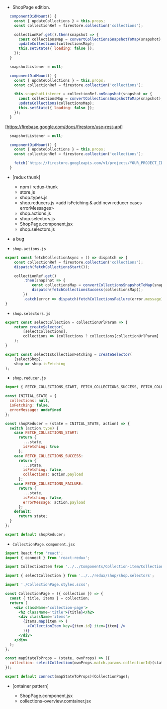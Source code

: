- ShopPage edition.

```jsx
  componentDidMount() {
    const { updateCollections } = this.props;
    const collectionRef = firestore.collection('collections');

    collectionRef.get().then(snapshot => {
      const collectionsMap = convertCollectionsSnapshotToMap(snapshot);
      updateCollections(collectionsMap);
      this.setState({ loading: false });
    });
  }
```

```jsx
  snapshotListener = null;

  componentDidMount() {
    const { updateCollections } = this.props;
    const collectionRef = firestore.collection('collections');

    this.snapshotListener = collectionRef.onSnapshot(snapshot => {
      const collectionsMap = convertCollectionsSnapshotToMap(snapshot);
      updateCollections(collectionsMap);
      this.setState({ loading: false });
    });
  }
```

[https://firebase.google.com/docs/firestore/use-rest-api]

```jsx
  snapshotListener = null;

  componentDidMount() {
    const { updateCollections } = this.props;
    const collectionRef = firestore.collection('collections');

    fetch(`https://firestore.googleapis.com/v1/projects/YOUR_PROJECT_ID/databases/(default)/documents/collections`).then(res => res.json).then(collections => console.log(collections))
  }
```

- [redux thunk]

    - npm i redux-thunk
    - store.js <add redux-thunk>
    - shop.types.js <add types and delete type>
    - shop.reducers.js <add isFetching & add new reducer cases errorMessages>
    - shop.actions.js
    - shop.selectors.js
    - ShopPage.component.jsx
    - shop.selectors.js <add new selector>

- a bug

- `shop.actions.js`
```js
export const fetchCollectionAsync = () => dispatch => {
    const collectionRef = firestore.collection('collections');
    dispatch(fetchCollectionsStart());

    collectionRef.get()
        .then(snapshot => {
            const collectionsMap = convertCollectionsSnapshotToMap(snapshot);
            dispatch(fetchCollectionsSuccess(collectionsMap));
        })
        .catch(error => dispatch(fetchCollectionsFailure(error.message)));
}
```

- `shop.selectors.js`
```js
export const selectCollection = collectionUrlParam => {
    return createSelector(
        [selectCollections],
        collections => (collections ? collections[collectionUrlParam] : null)
    );
}

export const selectIsCollectionFetching = createSelector(
    [selectShop],
    shop => shop.isFetching
);
```

- `shop.reducer.js`
```js
import { FETCH_COLLECTIONS_START, FETCH_COLLECTIONS_SUCCESS, FETCH_COLLECTIONS_FAILURE } from './shop.types';

const INITIAL_STATE = {
  collections: null,
  isFetching: false,
  errorMessage: undefined
};

const shopReducer = (state = INITIAL_STATE, action) => {
  switch (action.type) {
    case FETCH_COLLECTIONS_START:
      return {
        ...state,
        isFetching: true
      };
    case FETCH_COLLECTIONS_SUCCESS:
      return {
        ...state,
        isFetching: false,
        collections: action.payload
      };
    case FETCH_COLLECTIONS_FAILURE:
      return {
        ...state,
        isFetching: false,
        errorMessage: action.payload
      };
    default:
      return state;
  }
};

export default shopReducer;
```

- `CollectionPage.component.jsx`

```jsx
import React from 'react';
import { connect } from 'react-redux';

import CollectionItem from '../../Components/Collection-item/Collection-item.component';

import { selectCollection } from '../../redux/shop/shop.selectors';

import './CollectionPage.styles.scss';

const CollectionPage = ({ collection }) => {
  const { title, items } = collection;
  return (
    <div className='collection-page'>
      <h2 className='title'>{title}</h2>
      <div className='items'>
        {items.map(item => (
          <CollectionItem key={item.id} item={item} />
        ))}
      </div>
    </div>
  );
};

const mapStateToProps = (state, ownProps) => ({
  collection: selectCollection(ownProps.match.params.collectionId)(state)
});

export default connect(mapStateToProps)(CollectionPage);
```

- [ontainer pattern]

    - ShopPage.component.jsx
    - collections-overview.comtainer.jsx <compose>
